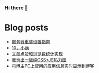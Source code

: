 ### Hi there 👋

<!--
**rebron1900/rebron1900** is a ✨ _special_ ✨ repository because its `README.md` (this file) appears on your GitHub profile.

Here are some ideas to get you started:

- 🔭 I’m currently working on ...
- 🌱 I’m currently learning ...
- 👯 I’m looking to collaborate on ...
- 🤔 I’m looking for help with ...
- 💬 Ask me about ...
- 📫 How to reach me: ...
- 😄 Pronouns: ...
- ⚡ Fun fact: ...
-->



# Blog posts
<!-- BLOG-POST-LIST:START -->
- [服务器重装设置指南](https://1900.live/fu-wu-qi-zhong-zhuang-she-zhi-zhi-nan/)
- [10，小满](https://1900.live/10-xiao-man/)
- [文章点赞和浏览数统计实现](https://1900.live/wen-zhang-dian-zan-he-liu-lan-shu-tong-ji/)
- [我也出一版纯CSS+JS热力图](https://1900.live/wo-ye-chu-yi-ban-chun-css-jsre-li-tu/)
- [将博主PC上使用的应用信息实时显示到博客](https://1900.live/pcshi-yong-de-appxin-xi-tong-bu-geng-xin-dao-bo-ke-shang/)
<!-- BLOG-POST-LIST:END -->

